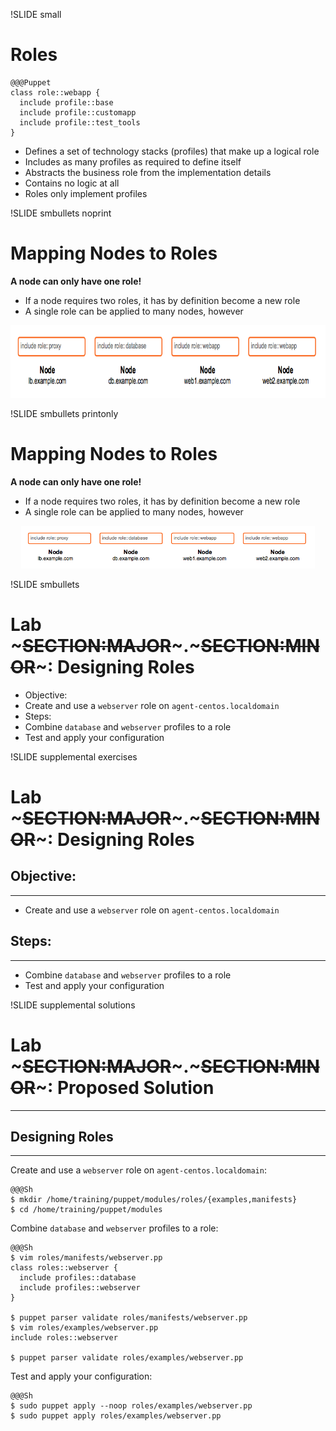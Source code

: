 !SLIDE small 
# Roles

    @@@Puppet
    class role::webapp {
      include profile::base
      include profile::customapp
      include profile::test_tools
    }

* Defines a set of technology stacks (profiles) that make up a logical role
* Includes as many profiles as required to define itself
* Abstracts the business role from the implementation details
* Contains no logic at all
* Roles only implement profiles


!SLIDE smbullets noprint
# Mapping Nodes to Roles

**A node can only have one role!**

* If a node requires two roles, it has by definition become a new role
* A single role can be applied to many nodes, however

<center><img src="./_images/role_classification.png" style="width:800px;height:116px;" alt="Role Classification"/></center>


!SLIDE smbullets printonly
# Mapping Nodes to Roles

**A node can only have one role!**

* If a node requires two roles, it has by definition become a new role
* A single role can be applied to many nodes, however

<center><img src="./_images/role_classification.png" style="width:470px;height:68px;" alt="Role Classification"/></center>


!SLIDE smbullets 
# Lab ~~~SECTION:MAJOR~~~.~~~SECTION:MINOR~~~: Designing Roles

* Objective:
 * Create and use a `webserver` role on `agent-centos.localdomain`
* Steps:
 * Combine `database` and `webserver` profiles to a role
 * Test and apply your configuration


!SLIDE supplemental exercises
# Lab ~~~SECTION:MAJOR~~~.~~~SECTION:MINOR~~~: Designing Roles

## Objective:

****

* Create and use a `webserver` role on `agent-centos.localdomain`

## Steps:

****

* Combine `database` and `webserver` profiles to a role
* Test and apply your configuration


!SLIDE supplemental solutions
# Lab ~~~SECTION:MAJOR~~~.~~~SECTION:MINOR~~~: Proposed Solution

****

## Designing Roles

****

Create and use a `webserver` role on `agent-centos.localdomain`:

    @@@Sh
    $ mkdir /home/training/puppet/modules/roles/{examples,manifests}
    $ cd /home/training/puppet/modules

Combine `database` and `webserver` profiles to a role:

    @@@Sh
    $ vim roles/manifests/webserver.pp
    class roles::webserver {
      include profiles::database
      include profiles::webserver
    }

    $ puppet parser validate roles/manifests/webserver.pp
    $ vim roles/examples/webserver.pp
    include roles::webserver

    $ puppet parser validate roles/examples/webserver.pp

Test and apply your configuration:

    @@@Sh
    $ sudo puppet apply --noop roles/examples/webserver.pp
    $ sudo puppet apply roles/examples/webserver.pp
